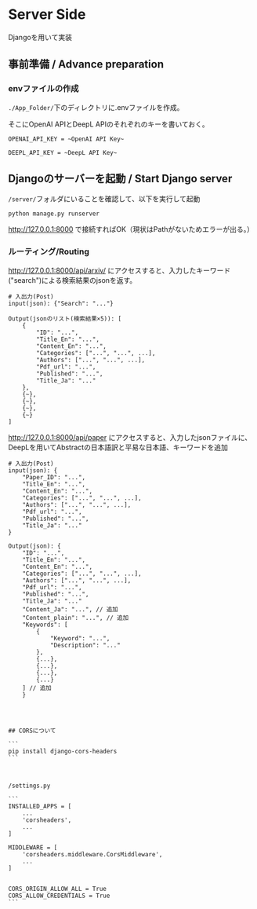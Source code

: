 # Server Side

Djangoを用いて実装
## 事前準備 / Advance preparation
<!-- ### 仮想環境の準備
#### pip
`conda_requirements.txt`に記載のpythonライブラリをinstall.

pipでインストール
````
pip install -r conda_requirements.txt
````

#### conda
`conda_requirements.yaml`を用いてinstall.
````
conda env create -f conda_requirements.yaml 
```` -->

### envファイルの作成
`./App_Folder/`下のディレクトリに.envファイルを作成。

そこにOpenAI APIとDeepL APIのそれぞれのキーを書いておく。
````
OPENAI_API_KEY = ~OpenAI API Key~

DEEPL_API_KEY = ~DeepL API Key~
````

## Djangoのサーバーを起動 / Start Django server
`/server/`フォルダにいることを確認して、以下を実行して起動
````
python manage.py runserver
````

http://127.0.0.1:8000
で接続すればOK（現状はPathがないためエラーが出る。）

### ルーティング/Routing

http://127.0.0.1:8000/api/arxiv/
にアクセスすると、入力したキーワード("search")による検索結果のjsonを返す。
````
# 入出力(Post)
input(json): {"Search": "..."}

Output(jsonのリスト(検索結果×5)): [
    {
        "ID": "...", 
        "Title_En": "...", 
        "Content_En": "...", 
        "Categories": ["...", "...", ...],
        "Authors": ["...", "...", ...], 
        "Pdf_url": "...", 
        "Published": "...", 
        "Title_Ja": "..."
    },
    {~},
    {~},
    {~},
    {~}
]
````

http://127.0.0.1:8000/api/paper
にアクセスすると、入力したjsonファイルに、DeepLを用いてAbstractの日本語訳と平易な日本語、キーワードを追加

````
# 入出力(Post)
input(json): {
    "Paper_ID": "...", 
    "Title_En": "...",
    "Content_En": "...", 
    "Categories": ["...", "...", ...], 
    "Authors": ["...", "...", ...], 
    "Pdf_url": "...", 
    "Published": "...", 
    "Title_Ja": "..."
}

Output(json): {
    "ID": "...", 
    "Title_En": "...",
    "Content_En": "...", 
    "Categories": ["...", "...", ...], 
    "Authors": ["...", "...", ...], 
    "Pdf_url": "...", 
    "Published": "...", 
    "Title_Ja": "..."
    "Content_Ja": "...", // 追加
    "Content_plain": "...", // 追加
    "Keywords": [
        {
            "Keyword": "...",
            "Description": "..."
        },
        {...},
        {...},
        {...},
        {...}
    ] // 追加
    }
````

````



## CORSについて

```
pip install django-cors-headers
```



/settings.py

```
INSTALLED_APPS = [
    ...
    'corsheaders',
    ...
]

MIDDLEWARE = [
    'corsheaders.middleware.CorsMiddleware', 
    ...
]


CORS_ORIGIN_ALLOW_ALL = True
CORS_ALLOW_CREDENTIALS = True 
```

